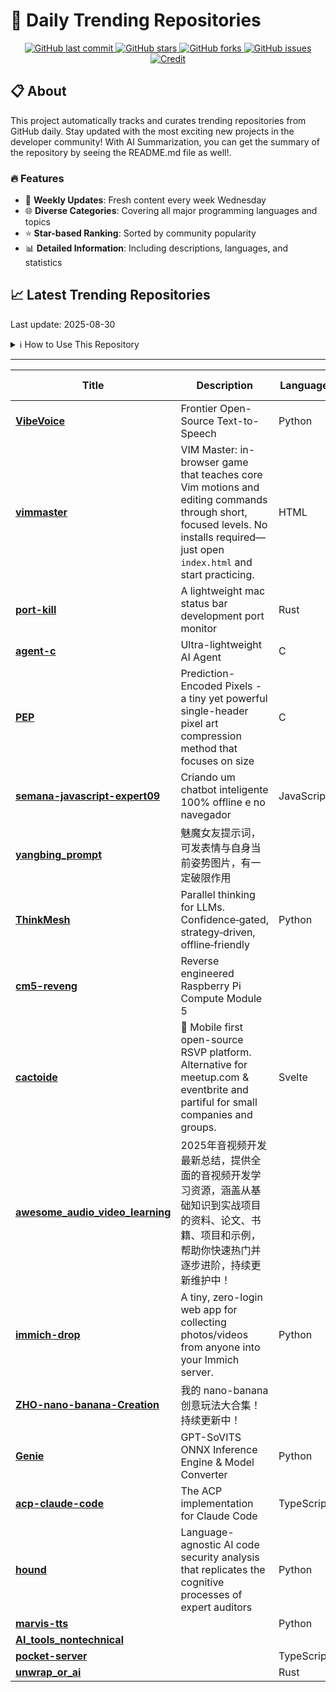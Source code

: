 # 🌟 Daily Trending Repositories

<div align="center">
<a href="https://github.com/marc-ko/daily-trending-repo/commits/main">
    <img src="https://img.shields.io/github/last-commit/marc-ko/daily-trending-repo" alt="GitHub last commit" />
</a>

<a href="https://github.com/marc-ko/daily-trending-repo/stargazers">
    <img src="https://img.shields.io/github/stars/marc-ko/daily-trending-repo" alt="GitHub stars" />
</a>
<a href="https://github.com/marc-ko/daily-trending-repo/network/members">
    <img src="https://img.shields.io/github/forks/marc-ko/daily-trending-repo" alt="GitHub forks" />
</a>
<a href="https://github.com/marc-ko/daily-trending-repo/issues">
    <img src="https://img.shields.io/github/issues/marc-ko/daily-trending-repo" alt="GitHub issues" />
</a>
<a alt="credit" href="https://github.com/zezhishao/DailyArXiv">
 <img src="https://img.shields.io/badge/credit%20-%20Idea%20From%20This%20Repo-blue" alt="Credit">
</a>
</div>

## 📋 About

This project automatically tracks and curates trending repositories from GitHub daily. Stay updated with the most exciting new projects in the developer community! With AI Summarization, you can get the summary of the repository by seeing the README.md file as well!.

### 🔥 Features

- 🔄 **Weekly Updates**: Fresh content every week Wednesday
- 🌐 **Diverse Categories**: Covering all major programming languages and topics
- ⭐ **Star-based Ranking**: Sorted by community popularity
- 📊 **Detailed Information**: Including descriptions, languages, and statistics

## 📈 Latest Trending Repositories

Last update: 2025-08-30

<details>
<summary>ℹ️ How to Use This Repository</summary>

1. **Star & Watch**: Click the 'Star' and 'Watch' buttons to receive weekly email notifications
2. **Browse**: Explore trending repositories organized by popularity
3. **Contribute**: Feel free to open issues or suggest improvements

</details>

---

| **Title** | **Description** | **Language** | **Summary** | **Tags** | **Stars Count** |
| --- | --- | --- | --- | --- | --- |
| **[VibeVoice](https://github.com/microsoft/VibeVoice)** | Frontier Open-Source Text-to-Speech | Python |  |  | 5817 |
| **[vimmaster](https://github.com/renzorlive/vimmaster)** | VIM Master: in-browser game that teaches core Vim motions and editing commands through short, focused levels. No installs required—just open `index.html` and start practicing. | HTML |  | <details><summary>codin...</summary><p>coding, education, game, indie-game, vim</p></details> | 967 |
| **[port-kill](https://github.com/kagehq/port-kill)** | A lightweight mac status bar development port monitor | Rust |  |  | 382 |
| **[agent-c](https://github.com/bravenewxyz/agent-c)** | Ultra-lightweight AI Agent | C |  | <details><summary>agent...</summary><p>agent, ai-agent, openrouter</p></details> | 335 |
| **[PEP](https://github.com/ENDESGA/PEP)** | Prediction-Encoded Pixels - a tiny yet powerful single-header pixel art compression method that focuses on size | C |  | <details><summary>c, co...</summary><p>c, compression, image-compression, pixel-art, single-header</p></details> | 315 |
| **[semana-javascript-expert09](https://github.com/ErickWendel/semana-javascript-expert09)** | Criando um chatbot inteligente 100% offline e no navegador | JavaScript |  | <details><summary>chatb...</summary><p>chatbot, chatbot-widget, chrome, chrome-prompt-api, javascript, webai</p></details> | 309 |
| **[yangbing_prompt](https://github.com/YXYAXA/yangbing_prompt)** | 魅魔女友提示词，可发表情与自身当前姿势图片，有一定破限作用 |  |  |  | 268 |
| **[ThinkMesh](https://github.com/martianlantern/ThinkMesh)** | Parallel thinking for LLMs. Confidence‑gated, strategy‑driven, offline‑friendly | Python |  |  | 223 |
| **[cm5-reveng](https://github.com/schlae/cm5-reveng)** | Reverse engineered Raspberry Pi Compute Module 5 |  |  |  | 186 |
| **[cactoide](https://github.com/polaroi8d/cactoide)** | 🌵 Mobile first open-source RSVP platform. Alternative for meetup.com & eventbrite and partiful for small companies and groups. | Svelte |  | <details><summary>event...</summary><p>events, gathering, group, rsvp</p></details> | 179 |
| **[awesome_audio_video_learning](https://github.com/0voice/awesome_audio_video_learning)** | 2025年音视频开发最新总结，提供全面的音视频开发学习资源，涵盖从基础知识到实战项目的资料、论文、书籍、项目和示例，帮助你快速热门并逐步进阶，持续更新维护中！ |  |  |  | 176 |
| **[immich-drop](https://github.com/Nasogaa/immich-drop)** | A tiny, zero-login web app for collecting photos/videos from anyone into your Immich server. | Python |  |  | 173 |
| **[ZHO-nano-banana-Creation](https://github.com/ZHO-ZHO-ZHO/ZHO-nano-banana-Creation)** | 我的 nano-banana 创意玩法大合集！  持续更新中！ |  |  |  | 173 |
| **[Genie](https://github.com/High-Logic/Genie)** | GPT-SoVITS ONNX Inference Engine & Model Converter | Python |  | <details><summary>gpt-s...</summary><p>gpt-sovits, text-to-speech, tts, vits, voice-clone, voice-cloning</p></details> | 173 |
| **[acp-claude-code](https://github.com/Xuanwo/acp-claude-code)** | The ACP implementation for Claude Code | TypeScript |  |  | 164 |
| **[hound](https://github.com/muellerberndt/hound)** | Language-agnostic AI code security analysis that replicates the cognitive processes of expert auditors | Python |  |  | 164 |
| **[marvis-tts](https://github.com/Marvis-Labs/marvis-tts)** |  | Python |  |  | 160 |
| **[AI_tools_nontechnical](https://github.com/h9-tec/AI_tools_nontechnical)** |  |  |  |  | 157 |
| **[pocket-server](https://github.com/yayasoumah/pocket-server)** |  | TypeScript |  |  | 153 |
| **[unwrap_or_ai](https://github.com/NoodlesOfWrath/unwrap_or_ai)** |  | Rust |  |  | 151 |

